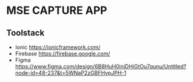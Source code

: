 # MSE CAPTURE APP

## Toolstack

- Ionic https://ionicframework.com/
- Firebase https://firebase.google.com/
- Figma https://www.figma.com/design/6B8HuH0injDHiGtOu7qunu/Untitled?node-id=48-237&t=5WNaP2zGBFHvpJPH-1
